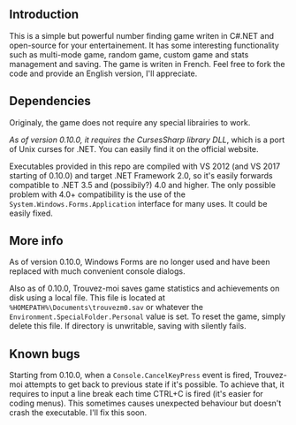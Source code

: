 ## Introduction
This is a simple but powerful number finding game writen in C#.NET and open-source for your entertainement.
It has some interesting functionality such as multi-mode game, random game, custom game and stats management and saving.
The game is writen in French. Feel free to fork the code and provide an English version, I'll appreciate.

## Dependencies
Originaly, the game does not require any special librairies to work.

*As of version 0.10.0, it requires the CursesSharp library DLL*, which is a port of Unix curses for .NET. You can easily find it on the official website.

Executables provided in this repo are compiled with VS 2012 (and VS 2017 starting of 0.10.0) and target .NET Framework 2.0, so it's easily forwards compatible to .NET 3.5 and (possibily?) 4.0 and higher. The only possible problem with 4.0+ compatibility is the use of the `System.Windows.Forms.Application` interface for many uses. It could be easily fixed.

## More info
As of version 0.10.0, Windows Forms are no longer used and have been replaced with much convenient console dialogs.

Also as of 0.10.0, Trouvez-moi saves game statistics and achievements on disk using a local file. This file is located at `%HOMEPATH%\Documents\trouvezm0.sav` or whatever the `Environment.SpecialFolder.Personal` value is set. To reset the game, simply delete this file. If directory is unwritable, saving with silently fails.

## Known bugs
Starting from 0.10.0, when a `Console.CancelKeyPress` event is fired, Trouvez-moi attempts to get back to previous state if it's possible. To achieve that, it requires to input a line break each time CTRL+C is fired (it's easier for coding menus). This sometimes causes unexpected behaviour but doesn't crash the executable. I'll fix this soon.
